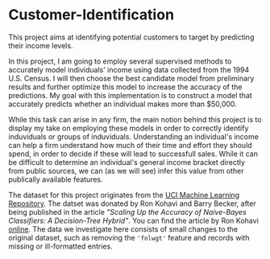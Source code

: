 # Customer-Identification
This project aims at identifying potential customers to target by predicting their income levels.

In this project, I am going to employ several supervised methods to accurately model individuals' income using data collected from the 1994 U.S. Census. I will then choose the best candidate model from preliminary results and further optimize this model to increase the accuracy of the predictions. My goal with this implementation is to construct a model that accurately predicts whether an individual makes more than $50,000.

While this task can arise in any firm, the main notion behind this project is to display my take on employing these models in order to correctly identify induviduals or groups of induviduals. Understanding an individual's income can help a firm understand how much of their time and effort they should spend, in order to decide if these will lead to successfull sales. While it can be difficult to determine an individual's general income bracket directly from public sources, we can (as we will see) infer this value from other publically available features. 

The dataset for this project originates from the [UCI Machine Learning Repository](https://archive.ics.uci.edu/ml/datasets/Census+Income). The datset was donated by Ron Kohavi and Barry Becker, after being published in the article _"Scaling Up the Accuracy of Naive-Bayes Classifiers: A Decision-Tree Hybrid"_. You can find the article by Ron Kohavi [online](https://www.aaai.org/Papers/KDD/1996/KDD96-033.pdf). The data we investigate here consists of small changes to the original dataset, such as removing the `'fnlwgt'` feature and records with missing or ill-formatted entries.
